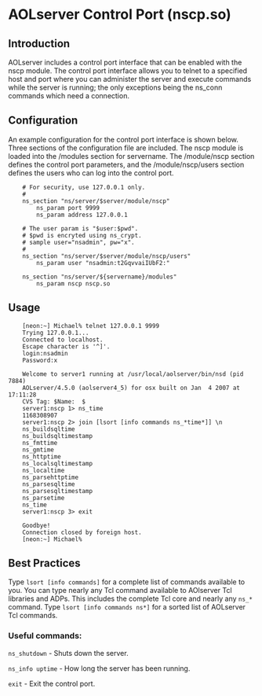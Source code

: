# AOLserver Control Port (nscp.so) #

## Introduction ##
AOLserver includes a control port interface that can be enabled with the nscp module. The control port interface allows you to telnet to a specified host and port where you can administer the server and execute commands while the server is running; the only exceptions being the ns\_conn commands which need a connection.

## Configuration ##
An example configuration for the control port interface is shown below. Three sections of the configuration file are included. The nscp module is loaded into the /modules section for servername. The /module/nscp section defines the control port parameters, and the /module/nscp/users section defines the users who can log into the control port.
```
    # For security, use 127.0.0.1 only.
    #
    ns_section "ns/server/$server/module/nscp"
        ns_param port 9999
        ns_param address 127.0.0.1

    # The user param is "$user:$pwd".
    # $pwd is encryted using ns_crypt.
    # sample user="nsadmin", pw="x".
    #
    ns_section "ns/server/$server/module/nscp/users"
        ns_param user "nsadmin:t2GqvvaiIUbF2:"

    ns_section "ns/server/${servername}/modules"
        ns_param nscp nscp.so
```

## Usage ##
```
    [neon:~] Michael% telnet 127.0.0.1 9999
    Trying 127.0.0.1...
    Connected to localhost.
    Escape character is '^]'.
    login:nsadmin
    Password:x

    Welcome to server1 running at /usr/local/aolserver/bin/nsd (pid 7884)
    AOLserver/4.5.0 (aolserver4_5) for osx built on Jan  4 2007 at 17:11:28
    CVS Tag: $Name:  $
    server1:nscp 1> ns_time
    1168308907
    server1:nscp 2> join [lsort [info commands ns_*time*]] \n
    ns_buildsqltime
    ns_buildsqltimestamp
    ns_fmttime
    ns_gmtime
    ns_httptime
    ns_localsqltimestamp
    ns_localtime
    ns_parsehttptime
    ns_parsesqltime
    ns_parsesqltimestamp
    ns_parsetime
    ns_time
    server1:nscp 3> exit

    Goodbye!
    Connection closed by foreign host.
    [neon:~] Michael% 
```

## Best Practices ##
Type `lsort [info commands]` for a complete list of commands available to you. You can type nearly any Tcl command available to AOlserver Tcl libraries and ADPs. This includes the complete Tcl core and nearly any `ns_*` command. Type `lsort [info commands ns*]` for a sorted list of AOLserver Tcl commands.

### Useful commands: ###

`ns_shutdown` - Shuts down the server.

`ns_info uptime` - How long the server has been running.

`exit` - Exit the control port.